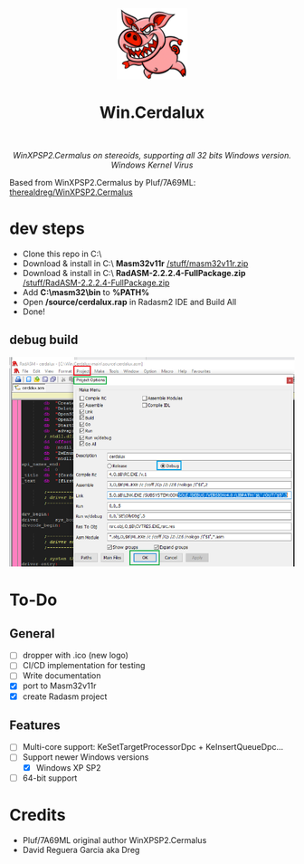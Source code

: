 <div align="center">
  <img width="125px" src="assets/logo.png" />
  <h1>Win.Cerdalux</h1>
  <br/>
  <p><i>WinXPSP2.Cermalus on stereoids, supporting all 32 bits Windows version. Windows Kernel Virus</i></p>
</div>

Based from WinXPSP2.Cermalus by Pluf/7A69ML: [therealdreg/WinXPSP2.Cermalus](https://github.com/therealdreg/WinXPSP2.Cermalus/)

# dev steps

- Clone this repo in C:\
- Download & install in C:\ **Masm32v11r** [/stuff/masm32v11r.zip](/stuff/masm32v11r.zip)  
- Download & install in C:\ **RadASM-2.2.2.4-FullPackage.zip** [/stuff/RadASM-2.2.2.4-FullPackage.zip](/stuff/RadASM-2.2.2.4-FullPackage.zip)  
- Add **C:\masm32\bin** to **%PATH%**
- Open **/source/cerdalux.rap** in Radasm2 IDE and Build All
- Done!

## debug build

![radasmdebugbuild](assets/radasmdebugbuild.png)

# To-Do

## General

- [ ] dropper with .ico (new logo)
- [ ] CI/CD implementation for testing
- [ ] Write documentation
- [x] port to Masm32v11r
- [x] create Radasm project  

## Features

- [ ] Multi-core support: KeSetTargetProcessorDpc + KeInsertQueueDpc...
- [ ] Support newer Windows versions
    - [x] Windows XP SP2 
- [ ] 64-bit support

# Credits

- Pluf/7A69ML original author WinXPSP2.Cermalus
- David Reguera Garcia aka Dreg
